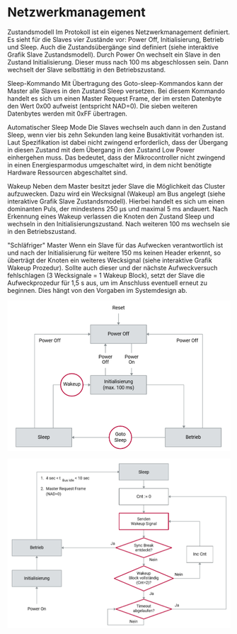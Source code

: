# Netzwerkmanagement


Zustandsmodell
Im Protokoll ist ein eigenes Netzwerkmanagement definiert. Es sieht für die Slaves vier Zustände vor: Power Off, Initialisierung, Betrieb und Sleep. Auch die Zustandsübergänge sind definiert (siehe interaktive Grafik Slave Zustandsmodell). Durch Power On wechselt ein Slave in den Zustand Initialisierung. Dieser muss nach 100 ms abgeschlossen sein. Dann wechselt der Slave selbsttätig in den Betriebszustand.


Sleep-Kommando
Mit Übertragung des Goto-sleep-Kommandos kann der Master alle Slaves in den Zustand Sleep versetzen. Bei diesem Kommando handelt es sich um einen Master Request Frame, der im ersten Datenbyte den Wert 0x00 aufweist (entspricht NAD=0). Die sieben weiteren Datenbytes werden mit 0xFF übertragen.


Automatischer Sleep Mode
Die Slaves wechseln auch dann in den Zustand Sleep, wenn vier bis zehn Sekunden lang keine Busaktivität vorhanden ist. Laut Spezifikation ist dabei nicht zwingend erforderlich, dass der Übergang in diesen Zustand mit dem Übergang in den Zustand Low Power einhergehen muss. Das bedeutet, dass der Mikrocontroller nicht zwingend in einen Energiesparmodus umgeschaltet wird, in dem nicht benötigte Hardware Ressourcen abgeschaltet sind.

Wakeup
Neben dem Master besitzt jeder Slave die Möglichkeit das Cluster aufzuwecken. Dazu wird ein Wecksignal (Wakeup) am Bus angelegt (siehe interaktive Grafik Slave Zustandsmodell). Hierbei handelt es sich um einen dominanten Puls, der mindestens 250 µs und maximal 5 ms andauert. Nach Erkennung eines Wakeup verlassen die Knoten den Zustand Sleep und wechseln in den Initialisierungszustand. Nach weiteren 100 ms wechseln sie in den Betriebszustand.

"Schläfriger" Master
Wenn ein Slave für das Aufwecken verantwortlich ist und nach der Initialisierung für weitere 150 ms keinen Header erkennt, so überträgt der Knoten ein weiteres Wecksignal (siehe interaktive Grafik Wakeup Prozedur). Sollte auch dieser und der nächste Aufweckversuch fehlschlagen (3 Wecksignale = 1 Wakeup Block), setzt der Slave die Aufweckprozedur für 1,5 s aus, um im Anschluss eventuell erneut zu beginnen. Dies hängt von den Vorgaben im Systemdesign ab.


![slave](/img/lin/slave_zustandsmodell.png)

![wakeup prozedur](/img/lin/wakeup_prozedur.png)